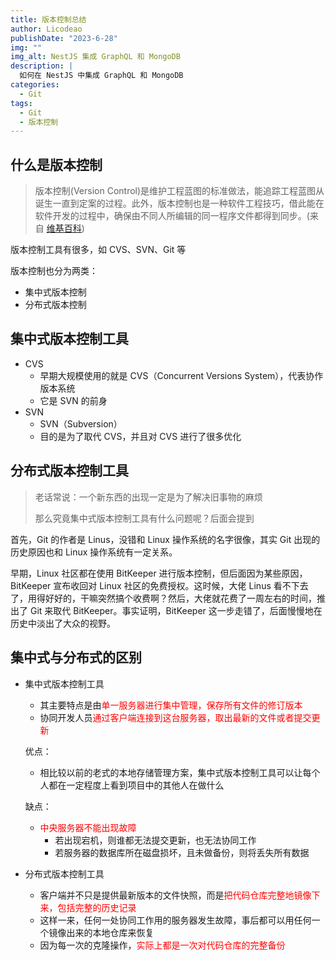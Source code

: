 ```yaml
---
title: 版本控制总结
author: Licodeao
publishDate: "2023-6-28"
img: ""
img_alt: NestJS 集成 GraphQL 和 MongoDB
description: |
  如何在 NestJS 中集成 GraphQL 和 MongoDB
categories:
  - Git
tags:
  - Git
  - 版本控制
---
```


## 什么是版本控制

> 版本控制(Version Control)是维护工程蓝图的标准做法，能追踪工程蓝图从诞生一直到定案的过程。此外，版本控制也是一种软件工程技巧，借此能在软件开发的过程中，确保由不同人所编辑的同一程序文件都得到同步。(来自 [维基百科](https://zh.wikipedia.org/wiki/%E7%89%88%E6%9C%AC%E6%8E%A7%E5%88%B6))

版本控制工具有很多，如 CVS、SVN、Git 等

版本控制也分为两类：

- 集中式版本控制
- 分布式版本控制

## 集中式版本控制工具

- CVS
  - 早期大规模使用的就是 CVS（Concurrent Versions System），代表协作版本系统
  - 它是 SVN 的前身
- SVN
  - SVN（Subversion）
  - 目的是为了取代 CVS，并且对 CVS 进行了很多优化

## 分布式版本控制工具

> 老话常说：一个新东西的出现一定是为了解决旧事物的麻烦
>
> 那么究竟集中式版本控制工具有什么问题呢？后面会提到

首先，Git 的作者是 Linus，没错和 Linux 操作系统的名字很像，其实 Git 出现的历史原因也和 Linux 操作系统有一定关系。

早期，Linux 社区都在使用 BitKeeper 进行版本控制，但后面因为某些原因，BitKeeper 宣布收回对 Linux 社区的免费授权。这时候，大佬 Linus 看不下去了，用得好好的，干嘛突然搞个收费啊？然后，大佬就花费了一周左右的时间，推出了 Git 来取代 BitKeeper。事实证明，BitKeeper 这一步走错了，后面慢慢地在历史中淡出了大众的视野。

## 集中式与分布式的区别

- 集中式版本控制工具

  - 其主要特点是由<font color="red">单一服务器进行集中管理，保存所有文件的修订版本</font>
  - 协同开发人员<font color="red">通过客户端连接到这台服务器，取出最新的文件或者提交更新</font>

  优点：

  - 相比较以前的老式的本地存储管理方案，集中式版本控制工具可以让每个人都在一定程度上看到项目中的其他人在做什么

  缺点：

  - <font color="red">中央服务器不能出现故障</font>
    - 若出现宕机，则谁都无法提交更新，也无法协同工作
    - 若服务器的数据库所在磁盘损坏，且未做备份，则将丢失所有数据

- 分布式版本控制工具

  - 客户端并不只是提供最新版本的文件快照，而是<font color="red">把代码仓库完整地镜像下来，包括完整的历史记录</font>
  - 这样一来，任何一处协同工作用的服务器发生故障，事后都可以用任何一个镜像出来的本地仓库来恢复
  - 因为每一次的克隆操作，<font color="red">实际上都是一次对代码仓库的完整备份</font>
